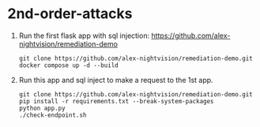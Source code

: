 # 2nd-order-attacks

1. Run the first flask app with sql injection: https://github.com/alex-nightvision/remediation-demo

	```
	git clone https://github.com/alex-nightvision/remediation-demo.git
	docker compose up -d --build
	```

2. Run this app and sql inject to make a request to the 1st app.

	```
	git clone https://github.com/alex-nightvision/remediation-demo.git
	pip install -r requirements.txt --break-system-packages
	python app.py
	./check-endpoint.sh
	```
